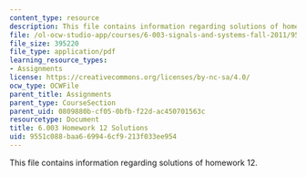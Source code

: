 ```yaml
---
content_type: resource
description: This file contains information regarding solutions of homework 12.
file: /ol-ocw-studio-app/courses/6-003-signals-and-systems-fall-2011/9551c088baa669946cf9213f033ee954_MIT6_003F11_sol12.pdf
file_size: 395220
file_type: application/pdf
learning_resource_types:
- Assignments
license: https://creativecommons.org/licenses/by-nc-sa/4.0/
ocw_type: OCWFile
parent_title: Assignments
parent_type: CourseSection
parent_uid: 0809880b-cf05-0bfb-f22d-ac450701563c
resourcetype: Document
title: 6.003 Homework 12 Solutions
uid: 9551c088-baa6-6994-6cf9-213f033ee954
---
```

This file contains information regarding solutions of homework 12.